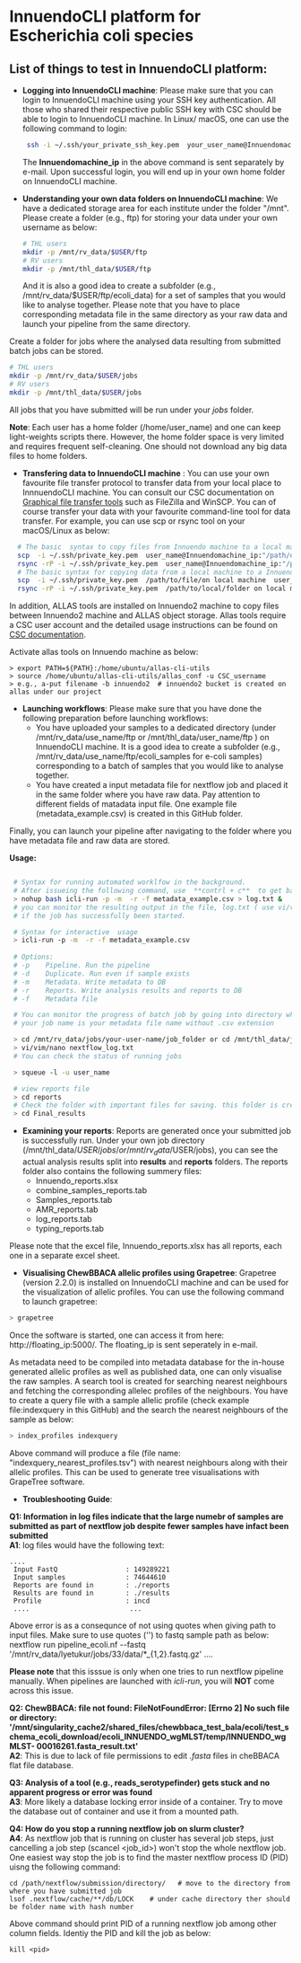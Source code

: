 
# InnuendoCLI platform for Escherichia coli species

## List of things to test in InnuendoCLI platform:

- **Logging into InnuendoCLI machine**:
  Please make sure that you can login to InnuendoCLI machine using your SSH key authentication. All those who shared their respective public SSH key with CSC should be able to login to InnuendoCLI machine. In Linux/ macOS, one can use the following command to login:
  ```bash
   ssh -i ~/.ssh/your_private_ssh_key.pem  your_user_name@Innuendomachine_ip
  ```
  The **Innuendomachine_ip** in the above command is sent separately by e-mail. Upon successful login, you will end up in your own home folder on InnuendoCLI machine.
- **Understanding your own data folders on InnuendoCLI machine**:
  We have a dedicated storage area for each institute under the folder "/mnt". Please create a folder (e.g., ftp) for storing your data under your own username as below:

   ```bash
   # THL users
   mkdir -p /mnt/rv_data/$USER/ftp 
   # RV users
   mkdir -p /mnt/thl_data/$USER/ftp
  ```
  And it is also a good idea to create a subfolder (e.g., /mnt/rv_data/$USER/ftp/ecoli_data)  for a set of samples that you would like to analyse together. Please note that you have to place corresponding metadata file in the same directory as your raw data and launch your pipeline from the same directory.

Create a folder for jobs where the analysed data resulting from submitted batch jobs can be stored.

   ``` bash
   # THL users
   mkdir -p /mnt/rv_data/$USER/jobs
   # RV users
   mkdir -p /mnt/thl_data/$USER/jobs

   ```
   All jobs that you have submitted will be run under your *jobs* folder.

**Note**: Each user has a home folder (/home/user_name) and one can keep light-weights scripts there. However, the home folder space is very limited and requires frequent self-cleaning.  One should not download any big data files to home folders.

- **Transfering data to InnuendoCLI machine** : You can use your own favourite file transfer protocol to transfer data from your local place to InnnuendoCLI machine.  You can consult our CSC documentation on [Graphical file transfer tools](https://docs.csc.fi/data/moving/graphical_transfer/) such as FileZilla and WinSCP.
  You can of course transfer your data with your favourite command-line tool for data transfer. For example, you can use scp or rsync tool on your macOS/Linux as below:

```bash
  # The basic  syntax to copy files from Innuendo machine to a local machine
  scp  -i ~/.ssh/private_key.pem  user_name@Innuendomachine_ip:"/path/of the/file/on Innuendo machine"  
  rsync -rP -i ~/.ssh/private_key.pem  user_name@Innuendomachine_ip:"/path/to/the/folder on Innuendo machine "
  # The basic syntax for copying data from a local machine to a Innuendo machine
  scp  -i ~/.ssh/private_key.pem  /path/to/file/on local machine  user_name@Innuendomachine_ip:"/path/to/destination/folder on Innuendo machine"
  rsync -rP -i ~/.ssh/private_key.pem  /path/to/local/folder on local mahcine  user_name@Innuendomachine_ip:"/path/to/destination/folder on Innuendo machine"
```

In addition, ALLAS tools are installed on Innuendo2 machine to copy files  between Innuendo2 machine and ALLAS object storage. Allas tools require a CSC user account and the detailed usage instructions can be found on [CSC documentation](https://docs.csc.fi/data/Allas/accessing_allas/).

Activate allas tools on Innuendo machine as below:
 ```
 > export PATH=${PATH}:/home/ubuntu/allas-cli-utils
 > source /home/ubuntu/allas-cli-utils/allas_conf -u CSC_username
 > e.g., a-put filename -b innuendo2  # innuendo2 bucket is created on allas under our project
  ```
- **Launching workflows**: Please make sure that you have done the following preparation before launching workflows:
    - You have uploaded your samples to a dedicated directory (under /mnt/rv_data/use_name/ftp or /mnt/thl_data/user_name/ftp ) on InnuendoCLI machine. It is a good idea to create a subfolder (e.g., /mnt/rv_data/use_name/ftp/ecoli_samples for e-coli samples) corresponding to a batch of samples that you would like to analyse together.
    - You have created a input metadata file for nextflow job and placed it in the same folder where you have raw data. Pay attention to different fields of matadata input file. One example file (metadata_example.csv) is created in this GitHub folder. 

Finally, you can launch your pipeline after navigating to the folder where you have metadata file and raw data are stored.

   **Usage:**

  ```bash

   # Syntax for running automated worklfow in the background.
   # After issueing the following command, use  **contrl + c**  to get back to linux terminal.
   > nohup bash icli-run -p -m  -r -f metadata_example.csv > log.txt &
   # you can monitor the resulting output in the file, log.txt ( use vi/vim/nano log.txt) to check
   # if the job has successfully been started.
  
   # Syntax for interactive  usage 
   > icli-run -p -m  -r -f metadata_example.csv
   
   # Options:
   # -p    Pipeline. Run the pipeline
   # -d    Duplicate. Run even if sample exists
   # -m    Metadata. Write metadata to DB
   # -r    Reports. Write analysis results and reports to DB
   # -f    Metadata file

   # You can monitor the progress of batch job by going into directory where job is running
   # your job name is your metadata file name without .csv extension

   > cd /mnt/rv_data/jobs/your-user-name/job_folder or cd /mnt/thl_data/jobs/your-user-name/job_folder
   > vi/vim/nano nextflow_log.txt
   # You can check the status of running jobs

   > squeue -l -u user_name

   # view reports file 
   > cd reports
   # Check the folder with important files for saving. this folder is created once job is successfully finished.
   > cd Final_results

  ```
 - **Examining your reports**:
    Reports are generated once your submitted job is successfully run. Under your own job directory (/mnt/thl_data/$USER/jobs/ or /mnt/rv_data/$USER/jobs), you can see the actual analysis results split into **results** and **reports** folders. The reports folder also contains the following summery files:
   - Innuendo_reports.xlsx
   - combine_samples_reports.tab
   - Samples_reports.tab
   - AMR_reports.tab
   - log_reports.tab
   - typing_reports.tab

 Please note that the excel file, Innuendo_reports.xlsx has all reports, each one in a separate excel sheet.

 - **Visualising ChewBBACA allelic profiles using Grapetree**:
  Grapetree (version 2.2.0) is installed on InnuendoCLI machine and can be used for the visualization of allelic profiles.  You can use the following command to launch grapetree: 

  ```bash
  > grapetree
  ```
 Once the software is started, one can access it from here: http://floating_ip:5000/. The floating_ip is sent seperately in e-mail.

 As metadata need to be compiled into metadata database for the in-house generated allelic profiles as well as published data, one can only visualise the raw samples. A search tool is created for searching nearest neighbours and fetching the corresponding allelec profiles of the neighbours. You have to create a query file with a sample allelic  profile (check example file:indexquery in this GitHub) and the search the nearest neighbours of the sample as below:

```bash
> index_profiles indexquery
```
Above command will produce a file (file name: "indexquery_nearest_profiles.tsv") with nearest neighbours along with their allelic profiles. This can be used to generate tree visualisations with GrapeTree software.

- **Troubleshooting Guide**: <br>

 **Q1: Information in log files indicate that the large numebr of samples are submitted as part of  nextflow job despite fewer samples have infact been submitted**
 <br>**A1**:  log files would have the following text: <br> 
 ```
 ....
  Input FastQ                 : 149289221 
  Input samples               : 74644610 
  Reports are found in        : ./reports 
  Results are found in        : ./results 
  Profile                     : incd 
  ....                         ...
 ```
 Above error is as a consequnce of not using quotes when giving path to input files. Make sure to use quotes ('') to fastq sample path as below:
  nextflow run pipeline_ecoli.nf --fastq '/mnt/rv_data/lyetukur/jobs/33/data/*_{1,2}.fastq.gz' ....

 **Please note** that this isssue is only when one tries to run nextflow pipeline manually. When pipelines are launched with *icli-run*, you will **NOT** come across this issue.


 **Q2: ChewBBACA: file not found: FileNotFoundError: [Errno 2] No such file or directory: '/mnt/singularity_cache2/shared_files/chewbbaca_test_bala/ecoli/test_schema_ecoli_download/ecoli_INNUENDO_wgMLST/temp/INNUENDO_wgMLST-  00016261.fasta_result.txt'**
 <br> 
 **A2**: This is due to lack of file permissions to edit *.fasta* files in cheBBACA flat file database.

 **Q3: Analysis of a tool (e.g., reads_serotypefinder) gets stuck and no apparent progress or error was found**
<br> 
  **A3**:  More likely a database locking error inside of a container. Try to move the database out of container and use it from a mounted path.

 **Q4: How do you stop a running nextflow job on slurm cluster?**
<br> **A4**: As nextflow job that is running on cluster has several job steps, just cancelling a job step (scancel <job_id>) won't stop the whole nextflow job. One easiest way stop the job is to find the master nextflow process ID (PID) uisng  the following command:

 ```
 cd /path/nextflow/submission/directory/   # move to the directory from where you have submitted job
 lsof .nextflow/cache/**/db/LOCK    # under cache directory ther should be folder name with hash number
 ```
 Above command should print  PID  of a running nextflow job among other column fields. Identiy the PID and kill the job as below:
 ```
 kill <pid>
 ```

